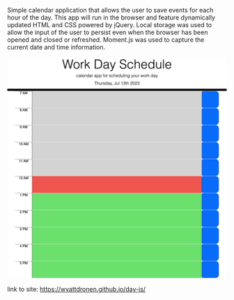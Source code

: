 Simple calendar application that allows the user to save events for each hour of the day. This app will run in the browser and feature dynamically updated HTML and CSS powered by jQuery. Local storage was used to allow the input of the user to persist even when the browser has been opened and closed or refreshed. Moment.js was used to capture the current date and time information.

![Alt text](./assets/images/schedule.jpg?raw=true "screenshot")


link to site:
https://wyattdronen.github.io/day-js/
